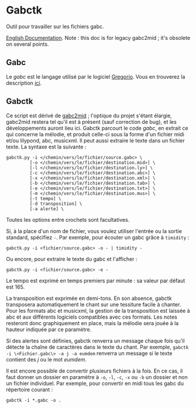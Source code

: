 Gabctk
======

Outil pour travailler sur les fichiers gabc.

[English Documentation](http://www.sspxusa.org/goodies/gabc2mid/). Note : this doc is for legacy gabc2mid ; it's obsolete on several points.

Gabc
----

Le *gabc* est le langage utilisé par le logiciel
[Gregorio](http://home.gna.org/gregorio/).
Vous en trouverez la description [ici](http://home.gna.org/gregorio/gabc/).


Gabctk
------

Ce script est dérivé de [gabc2mid](https://github.com/jperon/gabc2mid) ;
l'optique du projet s'étant élargie, gabc2mid restera tel qu'il est à présent
(sauf correction de bug), et les développements auront lieu ici.
Gabctk parcourt le code *gabc*, en extrait ce qui concerne la mélodie,
et produit celle-ci sous la forme d'un fichier midi et/ou lilypond, abc,
musicxml.
Il peut aussi extraire le texte dans un fichier texte.
La syntaxe est la suivante :

    gabctk.py -i </chemin/vers/le/fichier/source.gabc> \
             [-o </chemin/vers/le/fichier/destination.mid>] \
             [-l </chemin/vers/le/fichier/destination.ly>] \
             [-c </chemin/vers/le/fichier/destination.abc>] \
             [-x </chemin/vers/le/fichier/destination.xml>] \
             [-b </chemin/vers/le/fichier/destination.tab>] \
             [-e </chemin/vers/le/fichier/destination.txt>] \
             [-m </chemin/vers/le/fichier/destination.mus>] \
             [-t tempo] \
             [-d transposition] \
             [-a alerte] \

Toutes les options entre crochets sont facultatives.

Si, à la place d'un nom de fichier, vous voulez utiliser l'entrée ou la sortie
standard, spécifiez `-`. Par exemple, pour écouter un gabc grâce à `timidity` :

    gabctk.py -i <fichier/source.gabc> -o - | timidity -

Ou encore, pour extraire le texte du gabc et l'afficher :

    gabctk.py -i <fichier/source.gabc> -e -

Le tempo est exprimé en temps premiers par minute :
sa valeur par défaut est 165.

La transposition est exprimée en demi-tons. En son absence, gabctk transposera
automatiquement le chant sur une tessiture facile à chanter. Pour les formats
abc et musicxml, la gestion de la transposition est laissée à abc et aux
différents logiciels compatibles avec ces formats. Les notes resteront donc
graphiquement en place, mais la mélodie sera jouée à la hauteur indiquée par
ce paramètre.

Si des alertes sont définies, gabctk renverra un message chaque fois
qu'il détecte la chaîne de caractères dans le texte du chant.
Par exemple, `gabctk -i \<Fichier.gabc\> -a j -a eumdem` renverra un message
si le texte contient des *j* ou le mot *eumdem*.

Il est encore possible de convertir plusieurs fichiers à la fois. En ce cas,
il faut donner un dossier en paramètre à `-o`, `-l`, `-c`, `-x` ou `-b` un
dossier et non un fichier individuel. Par exemple, pour convertir en midi tous
les gabc du répertoire courant :

    gabctk -i *.gabc -o .
